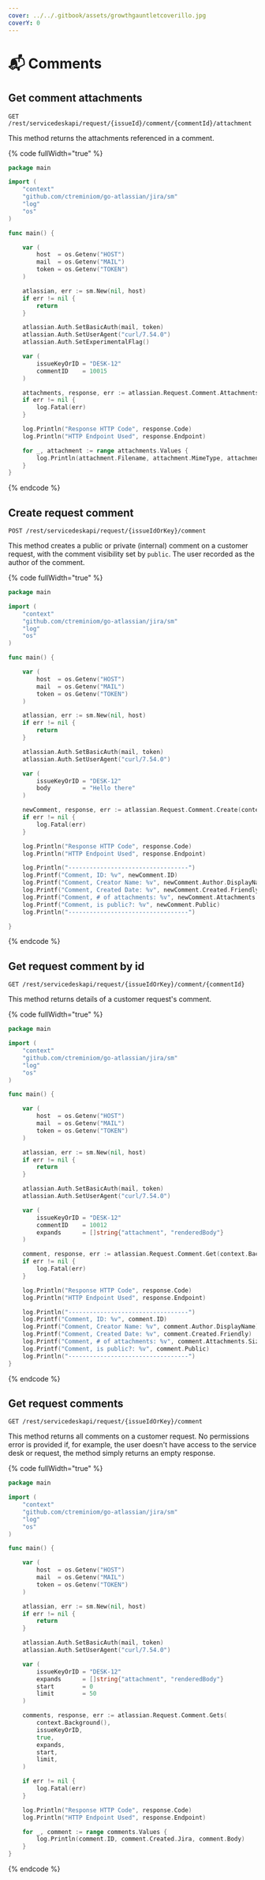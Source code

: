 ```yaml
---
cover: ../../.gitbook/assets/growthgauntletcoverillo.jpg
coverY: 0
---
```


# 📬 Comments

## Get comment attachments

`GET /rest/servicedeskapi/request/{issueId}/comment/{commentId}/attachment`

This method returns the attachments referenced in a comment.

{% code fullWidth="true" %}
```go
package main

import (
	"context"
	"github.com/ctreminiom/go-atlassian/jira/sm"
	"log"
	"os"
)

func main() {

	var (
		host  = os.Getenv("HOST")
		mail  = os.Getenv("MAIL")
		token = os.Getenv("TOKEN")
	)

	atlassian, err := sm.New(nil, host)
	if err != nil {
		return
	}

	atlassian.Auth.SetBasicAuth(mail, token)
	atlassian.Auth.SetUserAgent("curl/7.54.0")
	atlassian.Auth.SetExperimentalFlag()

	var (
		issueKeyOrID = "DESK-12"
		commentID    = 10015
	)

	attachments, response, err := atlassian.Request.Comment.Attachments(context.Background(), issueKeyOrID, commentID, 0, 50)
	if err != nil {
		log.Fatal(err)
	}

	log.Println("Response HTTP Code", response.Code)
	log.Println("HTTP Endpoint Used", response.Endpoint)

	for _, attachment := range attachments.Values {
		log.Println(attachment.Filename, attachment.MimeType, attachment.Size)
	}
}
```
{% endcode %}

## Create request comment

`POST /rest/servicedeskapi/request/{issueIdOrKey}/comment`

This method creates a public or private (internal) comment on a customer request, with the comment visibility set by `public`. The user recorded as the author of the comment.

{% code fullWidth="true" %}
```go
package main

import (
	"context"
	"github.com/ctreminiom/go-atlassian/jira/sm"
	"log"
	"os"
)

func main() {

	var (
		host  = os.Getenv("HOST")
		mail  = os.Getenv("MAIL")
		token = os.Getenv("TOKEN")
	)

	atlassian, err := sm.New(nil, host)
	if err != nil {
		return
	}

	atlassian.Auth.SetBasicAuth(mail, token)
	atlassian.Auth.SetUserAgent("curl/7.54.0")

	var (
		issueKeyOrID = "DESK-12"
		body         = "Hello there"
	)

	newComment, response, err := atlassian.Request.Comment.Create(context.Background(), issueKeyOrID, body, true)
	if err != nil {
		log.Fatal(err)
	}

	log.Println("Response HTTP Code", response.Code)
	log.Println("HTTP Endpoint Used", response.Endpoint)

	log.Println("----------------------------------")
	log.Printf("Comment, ID: %v", newComment.ID)
	log.Printf("Comment, Creator Name: %v", newComment.Author.DisplayName)
	log.Printf("Comment, Created Date: %v", newComment.Created.Friendly)
	log.Printf("Comment, # of attachments: %v", newComment.Attachments.Size)
	log.Printf("Comment, is public?: %v", newComment.Public)
	log.Println("----------------------------------")

}
```
{% endcode %}

## Get request comment by id

`GET /rest/servicedeskapi/request/{issueIdOrKey}/comment/{commentId}`

This method returns details of a customer request's comment.

{% code fullWidth="true" %}
```go
package main

import (
	"context"
	"github.com/ctreminiom/go-atlassian/jira/sm"
	"log"
	"os"
)

func main() {

	var (
		host  = os.Getenv("HOST")
		mail  = os.Getenv("MAIL")
		token = os.Getenv("TOKEN")
	)

	atlassian, err := sm.New(nil, host)
	if err != nil {
		return
	}

	atlassian.Auth.SetBasicAuth(mail, token)
	atlassian.Auth.SetUserAgent("curl/7.54.0")

	var (
		issueKeyOrID = "DESK-12"
		commentID    = 10012
		expands      = []string{"attachment", "renderedBody"}
	)

	comment, response, err := atlassian.Request.Comment.Get(context.Background(), issueKeyOrID, commentID, expands)
	if err != nil {
		log.Fatal(err)
	}

	log.Println("Response HTTP Code", response.Code)
	log.Println("HTTP Endpoint Used", response.Endpoint)

	log.Println("----------------------------------")
	log.Printf("Comment, ID: %v", comment.ID)
	log.Printf("Comment, Creator Name: %v", comment.Author.DisplayName)
	log.Printf("Comment, Created Date: %v", comment.Created.Friendly)
	log.Printf("Comment, # of attachments: %v", comment.Attachments.Size)
	log.Printf("Comment, is public?: %v", comment.Public)
	log.Println("----------------------------------")
}
```
{% endcode %}

## Get request comments

`GET /rest/servicedeskapi/request/{issueIdOrKey}/comment`

This method returns all comments on a customer request. No permissions error is provided if, for example, the user doesn't have access to the service desk or request, the method simply returns an empty response.

{% code fullWidth="true" %}
```go
package main

import (
	"context"
	"github.com/ctreminiom/go-atlassian/jira/sm"
	"log"
	"os"
)

func main() {

	var (
		host  = os.Getenv("HOST")
		mail  = os.Getenv("MAIL")
		token = os.Getenv("TOKEN")
	)

	atlassian, err := sm.New(nil, host)
	if err != nil {
		return
	}

	atlassian.Auth.SetBasicAuth(mail, token)
	atlassian.Auth.SetUserAgent("curl/7.54.0")

	var (
		issueKeyOrID = "DESK-12"
		expands      = []string{"attachment", "renderedBody"}
		start        = 0
		limit        = 50
	)

	comments, response, err := atlassian.Request.Comment.Gets(
		context.Background(),
		issueKeyOrID,
		true,
		expands,
		start,
		limit,
	)

	if err != nil {
		log.Fatal(err)
	}

	log.Println("Response HTTP Code", response.Code)
	log.Println("HTTP Endpoint Used", response.Endpoint)

	for _, comment := range comments.Values {
		log.Println(comment.ID, comment.Created.Jira, comment.Body)
	}
}
```
{% endcode %}
